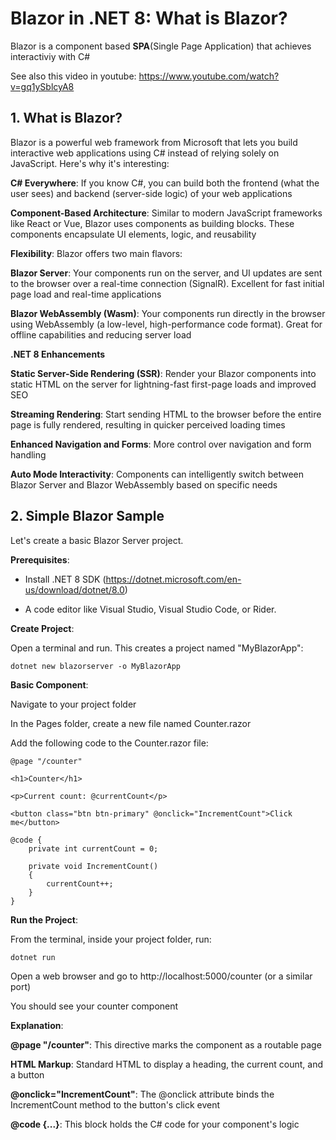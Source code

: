 # Blazor in .NET 8: What is Blazor?

Blazor is a component based **SPA**(Single Page Application) that achieves interactiviy with C#

See also this video in youtube: https://www.youtube.com/watch?v=gq1ySblcyA8

## 1. What is Blazor?

Blazor is a powerful web framework from Microsoft that lets you build interactive web applications using C# instead of relying solely on JavaScript. Here's why it's interesting:

**C# Everywhere**: If you know C#, you can build both the frontend (what the user sees) and backend (server-side logic) of your web applications

**Component-Based Architecture**: Similar to modern JavaScript frameworks like React or Vue, Blazor uses components as building blocks. These components encapsulate UI elements, logic, and reusability

**Flexibility**: Blazor offers two main flavors:

**Blazor Server**: Your components run on the server, and UI updates are sent to the browser over a real-time connection (SignalR). Excellent for fast initial page load and real-time applications

**Blazor WebAssembly (Wasm)**: Your components run directly in the browser using WebAssembly (a low-level, high-performance code format). Great for offline capabilities and reducing server load

**.NET 8 Enhancements**

**Static Server-Side Rendering (SSR)**: Render your Blazor components into static HTML on the server for lightning-fast first-page loads and improved SEO

**Streaming Rendering**: Start sending HTML to the browser before the entire page is fully rendered, resulting in quicker perceived loading times

**Enhanced Navigation and Forms**: More control over navigation and form handling

**Auto Mode Interactivity**: Components can intelligently switch between Blazor Server and Blazor WebAssembly based on specific needs

## 2. Simple Blazor Sample

Let's create a basic Blazor Server project.

**Prerequisites**:

- Install .NET 8 SDK (https://dotnet.microsoft.com/en-us/download/dotnet/8.0)

- A code editor like Visual Studio, Visual Studio Code, or Rider.

**Create Project**:

Open a terminal and run. This creates a project named "MyBlazorApp":

```
dotnet new blazorserver -o MyBlazorApp
```

**Basic Component**:

Navigate to your project folder

In the Pages folder, create a new file named Counter.razor

Add the following code to the Counter.razor file:

```cshtml
@page "/counter"

<h1>Counter</h1>

<p>Current count: @currentCount</p>

<button class="btn btn-primary" @onclick="IncrementCount">Click me</button>

@code {
    private int currentCount = 0;

    private void IncrementCount()
    {
        currentCount++;
    }
}
```

**Run the Project**:

From the terminal, inside your project folder, run: 

```
dotnet run
```

Open a web browser and go to http://localhost:5000/counter (or a similar port)

You should see your counter component

**Explanation**:

**@page "/counter"**: This directive marks the component as a routable page

**HTML Markup**: Standard HTML to display a heading, the current count, and a button

**@onclick="IncrementCount"**: The @onclick attribute binds the IncrementCount method to the button's click event

**@code {...}**: This block holds the C# code for your component's logic

